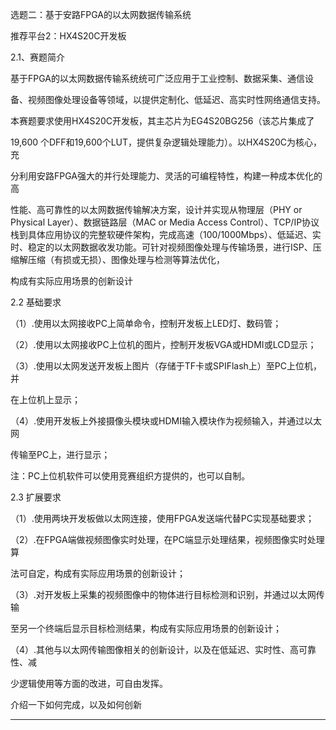 选题二：基于安路FPGA的以太网数据传输系统

推荐平台2：HX4S20C开发板

2.1、赛题简介

基于FPGA的以太网数据传输系统统可广泛应用于工业控制、数据采集、通信设

备、视频图像处理设备等领域，以提供定制化、低延迟、高实时性网络通信支持。

本赛题要求使用HX4S20C开发板，其主芯片为EG4S20BG256（该芯片集成了

19,600 个DFF和19,600个LUT，提供复杂逻辑处理能力）。以HX4S20C为核心，充

分利用安路FPGA强大的并行处理能力、灵活的可编程特性，构建一种成本优化的高

性能、高可靠性的以太网数据传输解决方案，设计并实现从物理层（PHY or Physical Layer）、数据链路层（MAC or Media Access Control）、TCP/IP协议栈到具体应用协议的完整软硬件架构，完成高速（100/1000Mbps）、低延迟、实时、稳定的以太网数据收发功能。可针对视频图像处理与传输场景，进行ISP、压缩解压缩（有损或无损）、图像处理与检测等算法优化，

构成有实际应用场景的创新设计

2.2 基础要求

（1）.使用以太网接收PC上简单命令，控制开发板上LED灯、数码管；

（2）.使用以太网接收PC上位机的图片，控制开发板VGA或HDMI或LCD显示；

（3）.使用以太网发送开发板上图片（存储于TF卡或SPIFlash上）至PC上位机，并

在上位机上显示；

（4）.使用开发板上外接摄像头模块或HDMI输入模块作为视频输入，并通过以太网

传输至PC上，进行显示；

注：PC上位机软件可以使用竞赛组织方提供的，也可以自制。

2.3 扩展要求

（1）.使用两块开发板做以太网连接，使用FPGA发送端代替PC实现基础要求；

（2）.在FPGA端做视频图像实时处理，在PC端显示处理结果，视频图像实时处理算

法可自定，构成有实际应用场景的创新设计；

（3）.对开发板上采集的视频图像中的物体进行目标检测和识别，并通过以太网传输

至另一个终端后显示目标检测结果，构成有实际应用场景的创新设计；

（4）.其他与以太网传输图像相关的创新设计，以及在低延迟、实时性、高可靠性、减

少逻辑使用等方面的改进，可自由发挥。

介绍一下如何完成，以及如何创新

---

 
